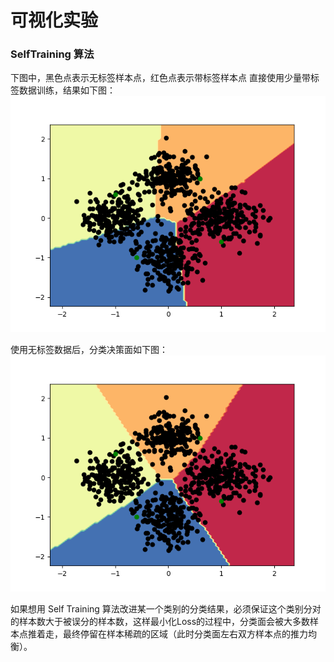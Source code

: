 # 可视化实验

### SelfTraining 算法
下图中，黑色点表示无标签样本点，红色点表示带标签样本点
直接使用少量带标签数据训练，结果如下图：
![](./images/boundary-st-sl.png)

使用无标签数据后，分类决策面如下图：
![](./images/boundary-st-ssl-9.png)

如果想用 Self Training 算法改进某一个类别的分类结果，必须保证这个类别分对的样本数大于被误分的样本数，这样最小化Loss的过程中，分类面会被大多数样本点推着走，最终停留在样本稀疏的区域（此时分类面左右双方样本点的推力均衡）。

